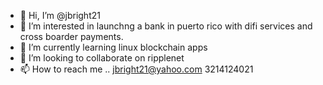 - 👋 Hi, I’m @jbright21
- 👀 I’m interested in launchng a bank in puerto rico with difi services and cross boarder payments.  
- 🌱 I’m currently learning linux blockchain apps 
- 💞️ I’m looking to collaborate on ripplenet 
- 📫 How to reach me .. jbright21@yahoo.com 3214124021

<!---
jbright21/jbright21 is a ✨ special ✨ repository because its `README.md` (this file) appears on your GitHub profile.
You can click the Preview link to take a look at your changes.
--->
